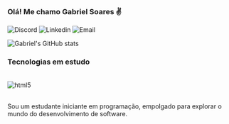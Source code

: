 
### Olá! Me chamo Gabriel Soares ✌️

![Discord](https://img.shields.io/badge/Discord-7289DA?style=for-the-badge&logo=discord&logoColor=white) 
![Linkedin](https://img.shields.io/badge/LinkedIn-0077B5?style=for-the-badge&logo=linkedin&logoColor=white
)
![Email](https://img.shields.io/badge/Gmail-D14836?style=for-the-badge&logo=gmail&logoColor=white)

![Gabriel's GitHub stats](https://github-readme-stats.vercel.app/api?username=sGabrielSoares&show_icons=true&theme=radical&locale=pt-br)

### Tecnologias em estudo

<div style="display: inline_block"><br/>
<img align="center" alt="html5" src="https://img.shields.io/badge/JavaScript-323330?style=for-the-badge&logo=javascript&logoColor=F7DF1E" />
<div><br/>

Sou um estudante iniciante em programação, empolgado para explorar o mundo do desenvolvimento de software.
